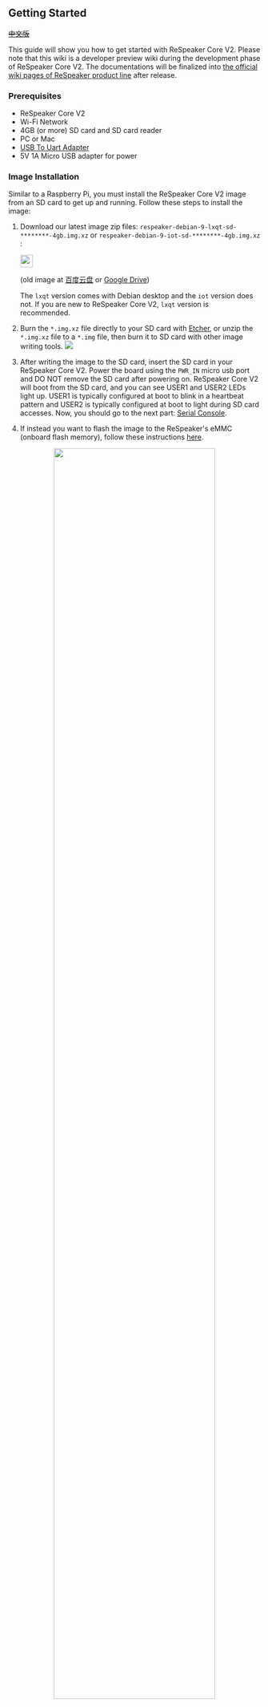 ## Getting Started

~~[中文版](/cn/ReSpeaker_Core_V2/getting_started.md)~~

This guide will show you how to get started with ReSpeaker Core V2. Please note that this wiki is a developer preview wiki during the development phase of ReSpeaker Core V2. The documentations will be finalized into [the official wiki pages of ReSpeaker product line](http://wiki.seeed.cc/ReSpeaker) after release.
<!-- todo: 这里会有一段话介绍getting started这个章节的内容／结构／目的 -->

### Prerequisites

- ReSpeaker Core V2
- Wi-Fi Network
- 4GB (or more) SD card and SD card reader
- PC or Mac
- [USB To Uart Adapter](https://www.seeedstudio.com/USB-To-Uart-5V%26amp%3B3V3-p-1832.html)
- 5V 1A Micro USB adapter for power

<!-- ### Open Box -->

### Image Installation

Similar to a Raspberry Pi, you must install the ReSpeaker Core V2 image from an SD card to get up and running. Follow these steps to install the image:



1. Download our latest image zip files: `respeaker-debian-9-lxqt-sd-********-4gb.img.xz` or `respeaker-debian-9-iot-sd-********-4gb.img.xz` : 

    <a href="https://bfaceafsieduau-my.sharepoint.com/personal/miaojg22_off365_cn/_layouts/15/guestaccess.aspx?folderid=0bb3c4f3f122d4c2bb0f65eee2b5938f8&authkey=AfLSkcE8QeeUHTQ8GGfrrsU"><img src="https://github.com/respeaker/get_started_with_respeaker/blob/master/img/onedrive.png?raw=true" height="25"></img></a>

    (old image at [百度云盘](https://pan.baidu.com/s/1c2piKW4) or [Google Drive](https://drive.google.com/open?id=0B7R2TH-ioqAKQjBfZGp0M3VaVjQ))

    The `lxqt` version comes with Debian desktop and the `iot` version does not. If you are new to ReSpeaker Core V2, `lxqt` version is recommended.

2. Burn the `*.img.xz` file directly to your SD card with [Etcher](https://etcher.io/), or unzip the `*.img.xz` file to a `*.img` file, then burn it to SD card with other image writing tools.
![](/img/v2-flash-sd.png)

3. After writing the image to the SD card, insert the SD card in your ReSpeaker Core V2. Power the board using the `PWR_IN` micro usb port and DO NOT remove the SD card after powering on. ReSpeaker Core V2 will boot from the SD card, and you can see USER1 and USER2 LEDs light up. USER1 is typically configured at boot to blink in a heartbeat pattern and USER2 is typically configured at boot to light during SD card accesses. Now, you should go to the next part: [Serial Console](#serial-console).

4. If instead you want to flash the image to the ReSpeaker's eMMC (onboard flash memory), follow these instructions [here](#flash-emmc).

<div align="center"><img src="/img/hardware.jpg" width="80%" ></div>


### Serial Console

Now that your ReSpeaker can boot (it runs Debian Linux), you might want to get access to the Linux system by a console, to setup the ssh server, or setup WiFi, etc. You will have two choices to get the console, but please note that the first choice depends on your hardware version and your system version.

- A. The OTG USB port, for hardware version not earlier than "8/5/2017" (see the silk-screen on the board) and system image version not earlier than "20171023".
- B. The UART port

#### A. The OTG USB port

1. Find a micro USB cable, and please make sure it's a data cable (not just a power cable), plug the micro USB end to the ReSpeaker's `OTG` micro USB port (There're two micro USB ports on the ReSpeaker board, which are labeled with different silk-screen, one is `PWR_IN` and another is `OTG`), then another end of this cable into your computer.

2. Check at your computer if the serial port has risen

    - Windows: check the device manager, there should be new serial deviced named `COMx` which `x` is an increasing number. If you use windows XP/7/8, maybe you  need install [windows CDC drivers](https://github.com/respeaker/get_started_with_respeaker/blob/master/files/ReSpeaker_Gadget_CDC_driver.7z).
    - Linux: `ls /dev/ttyACM*`, you should get `/dev/ttyACMx` where `x` will vary depending on which USB port you used
    - Mac: `ls /dev/cu.usb*`, you should get `/dev/cu.usbmodem14xx` where `xx` will vary depending on which USB port you used
   
3. Use your favorite serial debugging tool to connect the serial port, the serial has: 115200 baud rate, 8Bits, Parity None, Stop Bits 1, Flow Control None. For examples:

    - Windows: use [PUTTY](https://www.chiark.greenend.org.uk/~sgtatham/putty/latest.html), select `Serial` protocol, fill in the correct COM port of ReSpeaker Core V2, 115200 baud, 8Bits, Parity None, Stop Bits 1, Flow Control None
    - Linux: Depend on your USB To TTL Adapter, it could be `screen /dev/ttyACM0(,1, and so on) 115200` or `screen /dev/ttyUSB0(,1, and so on) 115200`
    - Mac: Depend on your USB To TTL Adapter, it could be `screen /dev/cu.usbserial1412(,1422, and so on) 115200` or `screen /dev/cu.usbmodem1412(,1422, and so on) 115200`
  
4. The login user name is `respeaker`, and password is `respeaker` too.

<div align="center"><img src="/img/v2_login.png"></div>

#### B. The UART port

In this section we will guide you how to establish a connection from your computer to your ReSpeaker using your USB to TTL adapter which will be connected to the ReSpeaker's Uart port (Uart port located just to the left of the ReSpeaker speaker plug).

1. Connect Uart port and your PC/Mac with an [USB To TTL Adapter](https://www.seeedstudio.com/USB-To-Uart-5V%26amp%3B3V3-p-1832.html). Note that the voltage of RX/TX are 3.3V. If you don't have an USB To TTL Adapter, please see **step 4**.

2. Use the following Serial debugging tools with 115200 baud:
    - Windows: use [PUTTY](https://www.chiark.greenend.org.uk/~sgtatham/putty/latest.html), select `Serial` protocol, fill in the correct COM port of ReSpeaker Core V2, 115200 baud, 8Bits, Parity None, Stop Bits 1, Flow Control None
    - Linux: Depend on your USB To TTL Adapter, it could be `screen /dev/ttyACM0(,1, and so on) 115200` or `screen /dev/ttyUSB0(,1, and so on) 115200`
    - Mac: Depend on your USB To TTL Adapter, it could be `screen /dev/cu.usbserial1412(,1422, and so on) 115200` or `screen /dev/cu.usbmodem1412(,1422, and so on) 115200`

3. The login user name is `respeaker`, and password is `respeaker` too, or login user name `root`,and password `root`.

4. If you do not have a USB to TTL Adapter, you may also use an Arduino. If using an Arduino, connect one end of a jumper wire to the *RESET* pin on the Arduino and the other end to the *GND* pin on the Arduino. This will bypass your Arduino's ATMEGA MCU and turn your Arduino into a USB to TTL adapter, see video tutorial [here](https://www.youtube.com/watch?v=qqSLwK1DP8Q). Now connect the *GND* pin on the Arduino to the *GND* pin on the *Uart port* of the Respeaker. Connect the *Rx* pin on the Arduino to the *Rx* pin on the Uart port of the Respeaker. Connect the *Tx* pin on the Arduino to the *Tx* pin on the Uart port of the Respeaker. And lastly, connect the Arduino to your PC/Mac via the Arduino's USB cable. Now check that your Mac or Linux PC finds your Arduino by typing this command:
```
ls /dev/cu.usb* (Mac)
ls /dev/ttyACM* (Linux)
```
You should get back something like:
```
/dev/cu.usbmodem14XX where XX will vary depending on which USB port you used (on Mac)
/dev/ttyACMX where X will vary depending on which USB port you used  (on Linux)
```
Now follow step 2 above to connect to your Respeaker over this serial connection. And note this is a one time procedure as you'll next setup your Respeaker for Wi-Fi connectivity and then connect via ssh or VNC going forward.



### Network Setting Up

#### 1. Wi-Fi Setting Up

Configure your ReSpeaker's network with the Network Manager tool, nmtui. nmtui will already be installed on the ReSpeaker image.  
```
respeaker@v2:~$ sudo nmtui              # respeaker user needs sudo
```
Then you will see a config page like this, select `Activate a connection` and press `Enter`.

![](/img/nmtui1-1.png)

Select your Wi-Fi for ReSpeaker V2, press `Enter` and type your Wi-Fi password and `Enter` again. When you see a `*` mark, it means that your ReSpeaker has successfully connected to your Wi-Fi network. Tap `Esc` twice to leave the network manager config tool.

![](/img/nmtui1-2.png)

Now find the IP address of your ReSpeaker by using the `ip address` command. In the example below, we can see that this ReSpeaker's IP address is `192.168.7.108`
```
root@v2:/home/respeaker# ip address

1: lo: <LOOPBACK,UP,LOWER_UP> mtu 65536 qdisc noqueue state UNKNOWN group default qlen 1
    link/loopback 00:00:00:00:00:00 brd 00:00:00:00:00:00
    inet 127.0.0.1/8 scope host lo
       valid_lft forever preferred_lft forever
    inet6 ::1/128 scope host
       valid_lft forever preferred_lft forever
2: sit0@NONE: <NOARP> mtu 1480 qdisc noop state DOWN group default qlen 1
    link/sit 0.0.0.0 brd 0.0.0.0
3: wlan0: <BROADCAST,MULTICAST,UP,LOWER_UP> mtu 1500 qdisc pfifo_fast state UP group default qlen 1000
    link/ether e0:76:d0:37:38:6d brd ff:ff:ff:ff:ff:ff
    inet **192.168.7.108**/24 brd 192.168.7.255 scope global dynamic wlan0
       valid_lft 604332sec preferred_lft 604332sec
    inet6 2601:647:4680:ebf0:ec0a:5965:e710:f329/64 scope global noprefixroute dynamic
       valid_lft 345598sec preferred_lft 345598sec
    inet6 fe80::64de:cac8:65ef:aac8/64 scope link
       valid_lft forever preferred_lft forever

```

In addition to the Networ Manager GUI interface, Network Manager also has a command line tool. If you are connecting to a hidden Wi-Fi network, you'll need to use this command line tool:
```
nmcli c add type wifi con-name mywifi ifname wlan0 ssid your_wifi_ssid
nmcli con modify mywifi wifi-sec.key-mgmt wpa-psk
nmcli con modify mywifi wifi-sec.psk your_wifi_password
nmcli con up mywifi
```

#### 2. Ethernet Connectivity
You can connect to a network using an Ethernet cable.

### SSH & VNC
#### 1. SSH

SSH server starts automatically in ReSpeaker V2. For Windows Users, third-party SSH clients are available. For Linux/Mac Users, SSH client is built in.

- Windows: Use [PUTTY](https://www.chiark.greenend.org.uk/~sgtatham/putty/latest.html), select `SSH` protocol, fill in correct IP address and click `open`. Login as `respeaker` user and password is `respeaker` too.


- Linux/Mac:
```
ssh respeaker@192.168.***.***
// password: respeaker
```

*Note that if experience slow performance using SSH, please switch to a less crowded WiFi network.*

#### 2. VNC
![](/img/vnc-2.png)

The VNC service also starts automatically. Use [VNC Viewer](https://www.realvnc.com/en/connect/download/viewer/) or [VNC Viewer for Google Chrome](https://chrome.google.com/webstore/detail/vnc%C2%AE-viewer-for-google-ch/iabmpiboiopbgfabjmgeedhcmjenhbla?hl=en)] to connect to the desktop of ReSpeaker Core V2.

To use VNC, connect your PC/Mac and ReSpeaker V2 to the same Wi-Fi network. Then open VNC Viewer, input the IP address of your board, e.g. `192.168.1.100`, this will implicitly use the default port `5900` of the VNC protocol. If you're still using the system version prior to `20180107`, use port `5901`, i.e. input `192.168.x.x:5901` at the address bar of your VNC viewer. If you meet `Unencrypted connection`, click `Continue` to go on. The password is `respeaker`.

![](https://user-images.githubusercontent.com/5130185/34665797-93b222d6-f49c-11e7-8112-704f91163038.png)

For system version prior to `20180107`:
![](/img/vnc-1.png)

If nothing appears in the VNC desktop, please right-click on the gray area, then select `terminal`, type `lxpanel` in the terminal.

*Note that if you find there is not very smooth when using VNC, please switch to a uncrowed LAN network.*

### ALSA Setting

The following steps are no longer needed after system image version `20180107`.

```
su respeaker && cd     # skip this steps if you are already using respeaker user
git clone https://github.com/respeaker/respeaker_v2_eval.git       # skip this step if you have already downloaded
cd ~/respeaker_v2_eval
sudo cp asound.conf /etc/
```

### PulseAudio Setting

The following steps are no longer needed after system image version `20180107`.

```
su respeaker && cd     # skip this steps if you are already using respeaker user
git clone https://github.com/respeaker/respeaker_v2_eval.git       # skip this step if you have already downloaded
cd ~/respeaker_v2_eval
sudo cp pulse/default.pa /etc/pulse/            # config pulseaudio
cp pulse/client.conf ~/.config/pulse/
pulseaudio -k && pulseaudio -D                  # restart pulseaudio, don't run it as root user
```

### Voice Capture and Playback Testing

#### a) Test via ALSA

As this is a technical documentation of development phase, the index of the sound device may change along versions. So check out the correct device index first with the following commands:

```
respeaker@v2:~$ arecord -l
**** List of CAPTURE Hardware Devices ****
card 0: seeed8micvoicec [seeed-8mic-voicecard], device 0: 100b0000.i2s1-ac108-pcm0 ac108-pcm0-0 []
  Subdevices: 1/1
  Subdevice #0: subdevice #0
card 1: bluetoothvoice [bluetooth-voice], device 0: 100e0000.i2s2-bt-sco-pcm bt-sco-pcm-0 []
  Subdevices: 1/1
  Subdevice #0: subdevice #0
respeaker@v2:~$ aplay -l
**** List of PLAYBACK Hardware Devices ****
card 0: seeed8micvoicec [seeed-8mic-voicecard], device 1: 100b0000.i2s1-rk3228-hifi rk3228-hifi-1 []
  Subdevices: 1/1
  Subdevice #0: subdevice #0
card 1: bluetoothvoice [bluetooth-voice], device 0: 100e0000.i2s2-bt-sco-pcm bt-sco-pcm-0 []
  Subdevices: 1/1
  Subdevice #0: subdevice #0
```

The capture device is `hw:0,0`, the playback device is `hw:0,1`. Then test recording and playing sound with the following commands:

```
# record & playback 2 channels audio
arecord -Dhw:0,0 -f S16_LE -r 16000 -c 2 hello.wav
aplay -Dhw:0,1 -r 16000 -c 2 hello.wav

# record 8 channels audio
# there are 6 microphones on board, and ac108 compose the 2 remaining channels.
arecord -Dhw:0,0 -f S16_LE -r 16000 -c 8 hello_8ch.wav
```

#### b) Test via PulseAudio

First check if the PulseAudio is running:

```
respeaker@v2:~$ ps aux|grep pulse|grep -v grep
respeak+  1109  0.0  0.7 363272  7932 ?        S<l  01:01   0:00 /usr/bin/pulseaudio --start --log-target=syslog
```

If it's not, please refer to PulseAudio's documentation to enable the auto-spawn of PulseAudio. Then test via:

```
parecord --channels=8 --rate=16000 --format=s16le hello2.wav
paplay hello2.wav
```

Further more, the `default` ALSA device now hooks to PulseAudio, so using the following commands also plays/records sound via PulseAudio:

```
arecord -v -f cd hello3.wav
aplay hello3.wav
```

### Voice Engine Setting

Setup Python virtual environment:

```
sudo pip install virtualenv                                # install virtualenv
python -m virtualenv --system-site-packages ~/env          # create python virtual environment
source ~/env/bin/activate                                  # activate python venv
deactivate                                                 # deactivate python venv
```

Install and configure ReSpeaker Voice Engine in virtual environment:

```
source ~/env/bin/activate                                  # activate python venv
cd ~/respeaker_v2_eval
sudo apt update
# These packages might be pre-installed in the system, but double check here
sudo apt install libatlas-base-dev gstreamer1.0-plugins-good gstreamer1.0-plugins-bad gstreamer1.0-plugins-ugly gir1.2-gstreamer-1.0 python-gi python-gst-1.0
pip install ./webrtc*.whl
pip install ./snowboy*.whl
pip install avs
pip install voice-engine
```

After installation, free feel to build your own [AVS(Amazon Voice Service)](/docs/ReSpeaker_Core_V2/avs_guide.md) on ReSpeaker Core V2.


### Flash eMMC (Onboard Flash Memory)

You may also directly flash the ReSpeaker image files to the ReSpeaker's eMMC (onboard flash memory) using your PC or Mac. Then the ReSpeaker will boot from it's eMMC (onboard flash memory) and not from the SD card.

1. Download our latest image zip file `respeaker-debian-9-iot-flasher-********-4gb.img.xz` or `respeaker-debian-9-lxqt-flasher-********-4gb.img.xz` at [OneDrive](https://bfaceafsieduau-my.sharepoint.com/personal/miaojg22_off365_cn/_layouts/15/guestaccess.aspx?folderid=0bb3c4f3f122d4c2bb0f65eee2b5938f8&authkey=AfLSkcE8QeeUHTQ8GGfrrsU). The `lxqt` version comes with Debian desktop and the `iot` version does not. And the `flasher` version is for flashing eMMC, and the `sd` version is for booting from SD card.

2. Burn the `*.img.xz` file directly to SD card with [Etcher](https://etcher.io/), or unzip the `*.img.xz` file to a `*.img` file, then burn it to SD card with other image writing tools.

3. After burning SD card, insert the SD card in the ReSpeaker Core V2. Power the board using the `PWR_IN` micro usb port and **do not remove the SD card while it's flashing**.

4. During the flashing process, you'll see the USER1 and USER2 LEDs **blink alternately**. It will take about 10 minutes to complete. When the LEDs turn off, you can power off the board, pull out the SD card and power again. If the LEDs light up, that means the image was flashed to the eMMC correctly.

5. You can also check the image version with this command: `cat /etc/issue.net`.

